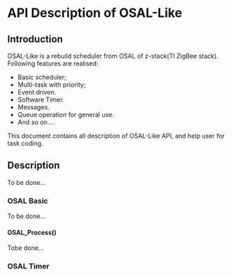 # API Description of OSAL-Like

## Introduction
OSAL-Like is a rebuild scheduler from OSAL of z-stack(TI ZigBee stack). Following features are realised:
- Basic scheduler;
- Multi-task with priority;
- Event driven.
- Software Timer.
- Messages.
- Queue operation for general use.
- And so on....   

This document contains all description of OSAL-Like API, and help user for task coding.

## Description
To be done...
### OSAL Basic
To be done...
#### OSAL_Process()
Tobe done...
### OSAL Timer
